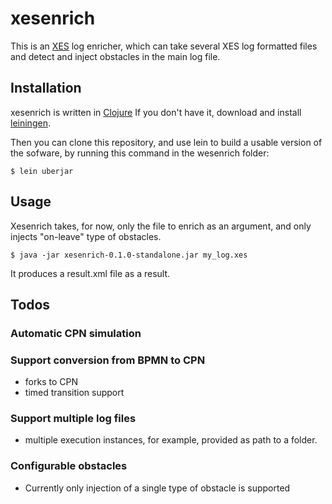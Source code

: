 # xesenrich

This is an [XES] log enricher, which can take several XES log formatted files and detect and inject obstacles in the main log file.

[XES]: http://www.xes-standard.org/

## Installation

xesenrich is written in [Clojure]
If you don't have it, download and install [leiningen].

Then you can clone this repository, and use lein to build a usable version of the sofware, by running this command in the wesenrich folder:

	$ lein uberjar

[Clojure]: http://clojure.org/
[leiningen]: http://leiningen.org/#install

## Usage

Xesenrich takes, for now, only the file to enrich as an argument, and only injects "on-leave" type of obstacles.

    $ java -jar xesenrich-0.1.0-standalone.jar my_log.xes

It produces a result.xml file as a result.

## Todos
### Automatic CPN simulation
### Support conversion from BPMN to CPN
- forks to CPN
- timed transition support
### Support multiple log files
- multiple execution instances, for example, provided as path to a folder.
### Configurable obstacles
- Currently only injection of a single type of obstacle is supported
